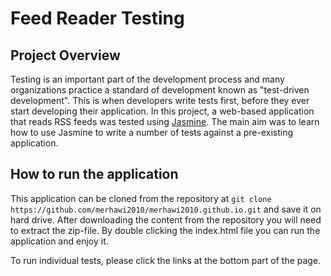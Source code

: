 
# Feed Reader Testing

## Project Overview

Testing is an important part of the development process and many organizations practice a standard of development known as "test-driven development". This is when developers write tests first, before they ever start developing their application. In this project, a web-based application that reads RSS feeds was tested using [Jasmine](http://jasmine.github.io/). The main aim was to learn how to use Jasmine to write a number of tests against a pre-existing application.

## How to run the application

This application can be  cloned from the repository at `git clone https://github.com/merhawi2010/merhawi2010.github.io.git` and save it on hard drive. After downloading the content from the repository you will need to extract the zip-file. By double clicking the index.html file you can run the application and enjoy it.

To run individual tests, please click the links at the bottom part of the page.

